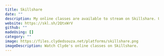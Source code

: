 ```yaml
---
title: Skillshare
date: ""
description: My online classes are available to stream on Skillshare. Use this link to get a month free on me.
website: https://skl.sh/2QtxWrV
github: ""
madeUsing: []
category: ""
image: https://files.clydedsouza.net/platforms/skillshare.png
imageDescription: Watch Clyde's online classes on Skillshare.
---
```


